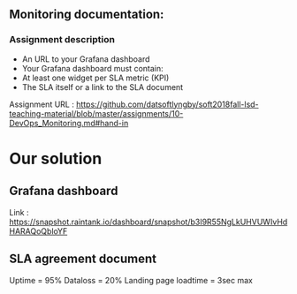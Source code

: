 ## Monitoring documentation:

### Assignment description
* An URL to your Grafana dashboard
* Your Grafana dashboard must contain:
* At least one widget per SLA metric (KPI)
* The SLA itself or a link to the SLA document

Assignment URL :
https://github.com/datsoftlyngby/soft2018fall-lsd-teaching-material/blob/master/assignments/10-DevOps_Monitoring.md#hand-in

# Our solution

## Grafana dashboard

Link : https://snapshot.raintank.io/dashboard/snapshot/b3I9R55NgLkUHVUWIvHdHARAQoQbloYF


## SLA agreement document

Uptime = 95%
Dataloss = 20%
Landing page loadtime = 3sec max
